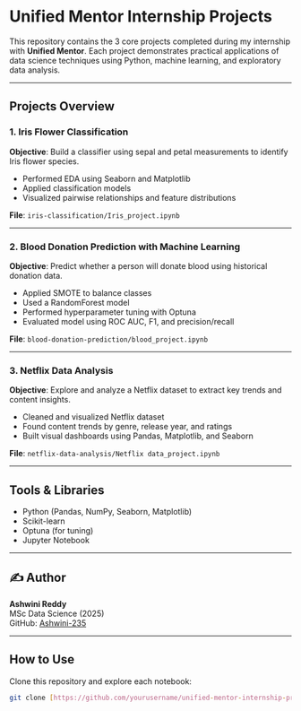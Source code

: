 #  Unified Mentor Internship Projects

This repository contains the 3 core projects completed during my internship with **Unified Mentor**. Each project demonstrates practical applications of data science techniques using Python, machine learning, and exploratory data analysis.

---

##  Projects Overview

### 1.  Iris Flower Classification
**Objective**: Build a classifier using sepal and petal measurements to identify Iris flower species.

- Performed EDA using Seaborn and Matplotlib
- Applied classification models
- Visualized pairwise relationships and feature distributions

**File**: `iris-classification/Iris_project.ipynb`

---

### 2.  Blood Donation Prediction with Machine Learning
**Objective**: Predict whether a person will donate blood using historical donation data.

- Applied SMOTE to balance classes
- Used a RandomForest model
- Performed hyperparameter tuning with Optuna
- Evaluated model using ROC AUC, F1, and precision/recall

**File**: `blood-donation-prediction/blood_project.ipynb`

---

### 3.  Netflix Data Analysis
**Objective**: Explore and analyze a Netflix dataset to extract key trends and content insights.

- Cleaned and visualized Netflix dataset
- Found content trends by genre, release year, and ratings
- Built visual dashboards using Pandas, Matplotlib, and Seaborn

**File**: `netflix-data-analysis/Netflix data_project.ipynb`

---

##  Tools & Libraries

- Python (Pandas, NumPy, Seaborn, Matplotlib)
- Scikit-learn
- Optuna (for tuning)
- Jupyter Notebook

---

## ✍ Author

**Ashwini Reddy**  
MSc Data Science (2025)  
GitHub: [Ashwini-235](https://github.com/Ashwini-235/)

---

##  How to Use

Clone this repository and explore each notebook:
```bash
git clone [https://github.com/yourusername/unified-mentor-internship-projects](https://github.com/Ashwini-235/unified-mentor-internship-projects.git

